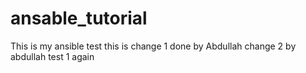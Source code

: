 # ansable_tutorial
This is my ansible test
this is change 1 done by Abdullah
change 2 by abdullah
test 1 again

